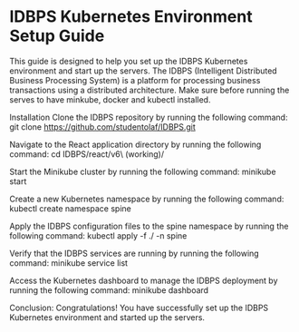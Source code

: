 # IDBPS Kubernetes Environment Setup Guide
This guide is designed to help you set up the IDBPS Kubernetes environment and start up the servers. The IDBPS (Intelligent Distributed Business Processing System) is a platform for processing business transactions using a distributed architecture. Make sure before running the serves to have minkube, docker and kubectl installed.


Installation
Clone the IDBPS repository by running the following command:
git clone https://github.com/studentolaf/IDBPS.git


Navigate to the React application directory by running the following command:
cd IDBPS/react/v6\ \(working\)/


Start the Minikube cluster by running the following command:
minikube start


Create a new Kubernetes namespace by running the following command:
kubectl create namespace spine


Apply the IDBPS configuration files to the spine namespace by running the following command:
kubectl apply -f ./ -n spine


Verify that the IDBPS services are running by running the following command:
minikube service list


Access the Kubernetes dashboard to manage the IDBPS deployment by running the following command:
minikube dashboard


Conclusion:
Congratulations! You have successfully set up the IDBPS Kubernetes environment and started up the servers.
